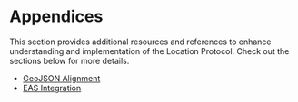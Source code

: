 # Appendices

This section provides additional resources and references to enhance understanding and implementation of the Location Protocol. Check out the sections below for more details.

- [GeoJSON Alignment](geojson-alignment.md)
- [EAS Integration](eas-integration.md)
